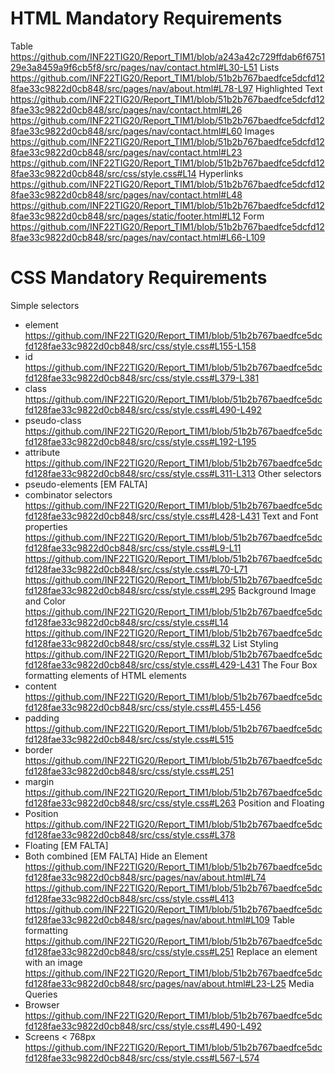 # HTML Mandatory Requirements
Table https://github.com/INF22TIG20/Report_TIM1/blob/a243a42c729ffdab6f675129e3a8459a9f6cb5f8/src/pages/nav/contact.html#L30-L51
Lists https://github.com/INF22TIG20/Report_TIM1/blob/51b2b767baedfce5dcfd128fae33c9822d0cb848/src/pages/nav/about.html#L78-L97
Highlighted Text https://github.com/INF22TIG20/Report_TIM1/blob/51b2b767baedfce5dcfd128fae33c9822d0cb848/src/pages/nav/contact.html#L26 https://github.com/INF22TIG20/Report_TIM1/blob/51b2b767baedfce5dcfd128fae33c9822d0cb848/src/pages/nav/contact.html#L60
Images https://github.com/INF22TIG20/Report_TIM1/blob/51b2b767baedfce5dcfd128fae33c9822d0cb848/src/pages/nav/contact.html#L23 https://github.com/INF22TIG20/Report_TIM1/blob/51b2b767baedfce5dcfd128fae33c9822d0cb848/src/css/style.css#L14
Hyperlinks https://github.com/INF22TIG20/Report_TIM1/blob/51b2b767baedfce5dcfd128fae33c9822d0cb848/src/pages/nav/contact.html#L48 https://github.com/INF22TIG20/Report_TIM1/blob/51b2b767baedfce5dcfd128fae33c9822d0cb848/src/pages/static/footer.html#L12
Form https://github.com/INF22TIG20/Report_TIM1/blob/51b2b767baedfce5dcfd128fae33c9822d0cb848/src/pages/nav/contact.html#L66-L109

# CSS Mandatory Requirements
Simple selectors
- element https://github.com/INF22TIG20/Report_TIM1/blob/51b2b767baedfce5dcfd128fae33c9822d0cb848/src/css/style.css#L155-L158
- id https://github.com/INF22TIG20/Report_TIM1/blob/51b2b767baedfce5dcfd128fae33c9822d0cb848/src/css/style.css#L379-L381
- class https://github.com/INF22TIG20/Report_TIM1/blob/51b2b767baedfce5dcfd128fae33c9822d0cb848/src/css/style.css#L490-L492
- pseudo-class https://github.com/INF22TIG20/Report_TIM1/blob/51b2b767baedfce5dcfd128fae33c9822d0cb848/src/css/style.css#L192-L195
- attribute https://github.com/INF22TIG20/Report_TIM1/blob/51b2b767baedfce5dcfd128fae33c9822d0cb848/src/css/style.css#L311-L313
Other selectors
- pseudo-elements [EM FALTA]
- combinator selectors https://github.com/INF22TIG20/Report_TIM1/blob/51b2b767baedfce5dcfd128fae33c9822d0cb848/src/css/style.css#L428-L431
Text and Font properties
https://github.com/INF22TIG20/Report_TIM1/blob/51b2b767baedfce5dcfd128fae33c9822d0cb848/src/css/style.css#L9-L11
https://github.com/INF22TIG20/Report_TIM1/blob/51b2b767baedfce5dcfd128fae33c9822d0cb848/src/css/style.css#L70-L71
https://github.com/INF22TIG20/Report_TIM1/blob/51b2b767baedfce5dcfd128fae33c9822d0cb848/src/css/style.css#L295
Background Image and Color
https://github.com/INF22TIG20/Report_TIM1/blob/51b2b767baedfce5dcfd128fae33c9822d0cb848/src/css/style.css#L14
https://github.com/INF22TIG20/Report_TIM1/blob/51b2b767baedfce5dcfd128fae33c9822d0cb848/src/css/style.css#L32
List Styling
https://github.com/INF22TIG20/Report_TIM1/blob/51b2b767baedfce5dcfd128fae33c9822d0cb848/src/css/style.css#L429-L431
The Four Box formatting elements of HTML elements
- content https://github.com/INF22TIG20/Report_TIM1/blob/51b2b767baedfce5dcfd128fae33c9822d0cb848/src/css/style.css#L455-L456
- padding https://github.com/INF22TIG20/Report_TIM1/blob/51b2b767baedfce5dcfd128fae33c9822d0cb848/src/css/style.css#L515
- border https://github.com/INF22TIG20/Report_TIM1/blob/51b2b767baedfce5dcfd128fae33c9822d0cb848/src/css/style.css#L251
- margin https://github.com/INF22TIG20/Report_TIM1/blob/51b2b767baedfce5dcfd128fae33c9822d0cb848/src/css/style.css#L263
Position and Floating
- Position https://github.com/INF22TIG20/Report_TIM1/blob/51b2b767baedfce5dcfd128fae33c9822d0cb848/src/css/style.css#L378
- Floating [EM FALTA]
- Both combined [EM FALTA]
Hide an Element
https://github.com/INF22TIG20/Report_TIM1/blob/51b2b767baedfce5dcfd128fae33c9822d0cb848/src/pages/nav/about.html#L74
https://github.com/INF22TIG20/Report_TIM1/blob/51b2b767baedfce5dcfd128fae33c9822d0cb848/src/css/style.css#L413
https://github.com/INF22TIG20/Report_TIM1/blob/51b2b767baedfce5dcfd128fae33c9822d0cb848/src/pages/nav/about.html#L109
Table formatting
https://github.com/INF22TIG20/Report_TIM1/blob/51b2b767baedfce5dcfd128fae33c9822d0cb848/src/css/style.css#L251
Replace an element with an image
https://github.com/INF22TIG20/Report_TIM1/blob/51b2b767baedfce5dcfd128fae33c9822d0cb848/src/pages/nav/about.html#L23-L25
Media Queries
- Browser https://github.com/INF22TIG20/Report_TIM1/blob/51b2b767baedfce5dcfd128fae33c9822d0cb848/src/css/style.css#L490-L492
- Screens < 768px https://github.com/INF22TIG20/Report_TIM1/blob/51b2b767baedfce5dcfd128fae33c9822d0cb848/src/css/style.css#L567-L574
